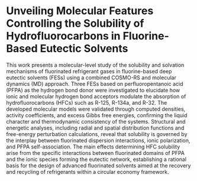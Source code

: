 # Unveiling Molecular Features Controlling the Solubility of Hydrofluorocarbons in Fluorine-Based Eutectic Solvents

This work presents a molecular-level study of the solubility and solvation mechanisms of fluorinated refrigerant gases in fluorine-based deep eutectic solvents (FESs) using a combined COSMO-RS and molecular dynamics (MD) approach. Three FESs based on perfluoropentanoic acid (PFPA) as the hydrogen bond donor were investigated to elucidate how ionic and molecular hydrogen bond acceptors modulate the absorption of hydrofluorocarbons (HFCs) such as R-125, R-134a, and R-32. The developed molecular models were validated through computed densities, activity coefficients, and excess Gibbs free energies, confirming the liquid character and thermodynamic consistency of the systems. Structural and energetic analyses, including radial and spatial distribution functions and free-energy perturbation calculations, reveal that solubility is governed by the interplay between fluorinated dispersion interactions, ionic polarization, and PFPA self-association. The main effects determining HFC solubility arise from the specific interactions between fluorinated domains of PFPA and the ionic species forming the eutectic network, establishing a rational basis for the design of advanced fluorinated solvents aimed at the recovery and recycling of refrigerants within a circular economy framework.